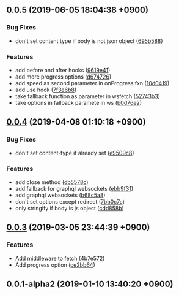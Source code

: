 ## 0.0.5 (2019-06-05 18:04:38 +0900)


### Bug Fixes

* don't set content type if body is not json object ([695b588](https://github.com/sifrr/sifrr/commit/695b588))


### Features

* add before and after hooks ([9619e41](https://github.com/sifrr/sifrr/commit/9619e41))
* add more progress options ([d674726](https://github.com/sifrr/sifrr/commit/d674726))
* add speed as second parameter in onProgress fxn ([10d0419](https://github.com/sifrr/sifrr/commit/10d0419))
* add use hook ([7f3e6b8](https://github.com/sifrr/sifrr/commit/7f3e6b8))
* take fallback function as parameter in wsfetch ([52743b3](https://github.com/sifrr/sifrr/commit/52743b3))
* take options in fallback paramete in ws ([b0d76e2](https://github.com/sifrr/sifrr/commit/b0d76e2))



## [0.0.4](https://github.com/sifrr/sifrr/compare/v0.0.3...v0.0.4) (2019-04-08 01:10:18 +0900)


### Bug Fixes

* don't set content-type if already set ([e9509c8](https://github.com/sifrr/sifrr/commit/e9509c8))


### Features

* add close method ([db5578c](https://github.com/sifrr/sifrr/commit/db5578c))
* add fallback for graphql websockets ([ebb9f31](https://github.com/sifrr/sifrr/commit/ebb9f31))
* add graphql websockets ([b68c5a8](https://github.com/sifrr/sifrr/commit/b68c5a8))
* don't set options except redirect ([7bb0c7c](https://github.com/sifrr/sifrr/commit/7bb0c7c))
* only stringify if body is js object ([cdd858b](https://github.com/sifrr/sifrr/commit/cdd858b))



## [0.0.3](https://github.com/sifrr/sifrr/compare/v0.0.1-alpha2...v0.0.3) (2019-03-05 23:44:39 +0900)


### Features

* Add middleware to fetch ([4b7e572](https://github.com/sifrr/sifrr/commit/4b7e572))
* Add progress option ([ce2bb64](https://github.com/sifrr/sifrr/commit/ce2bb64))



## 0.0.1-alpha2 (2019-01-10 13:40:20 +0900)



